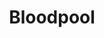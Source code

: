 ---
title: Bloodpool
issue: 1A
issue_nr: 1
full_title: Discharged
subtitle: ""
story_arc: ""
crossover: ""
variant: ""
publisher: Image Comics
creators: 
  - Mary Jo Duffy
  - Pat Lee
  - Jaime Mendoza
release_date: Aug 1995
release_year: 1995
genre:
  - Adventure
  - Super-Heroes
format: Comic
pages: 32
signed_by: ""
price: 2.5
---